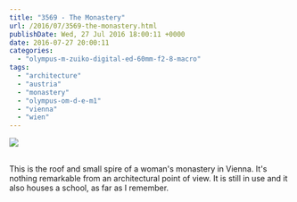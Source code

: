 ```yaml
---
title: "3569 - The Monastery"
url: /2016/07/3569-the-monastery.html
publishDate: Wed, 27 Jul 2016 18:00:11 +0000
date: 2016-07-27 20:00:11
categories: 
  - "olympus-m-zuiko-digital-ed-60mm-f2-8-macro"
tags: 
  - "architecture"
  - "austria"
  - "monastery"
  - "olympus-om-d-e-m1"
  - "vienna"
  - "wien"
---
```

<div class="container">
<div class="center"><a target="_blank" href="https://d25zfm9zpd7gm5.cloudfront.net/1200x1200/2016/20160329_160740_lr.jpg"><img class="webfeedsFeaturedVisual" src="https://d25zfm9zpd7gm5.cloudfront.net/0600x0600/2016/20160329_160740_lr.jpg" /></a></div>
</div>
<br />

This is the roof and small spire of a woman's monastery in Vienna. It's nothing remarkable from an architectural point of view. It is still in use and it also houses a school, as far as I remember.
